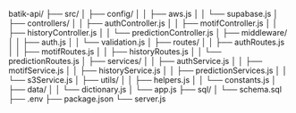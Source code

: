 batik-api/
├── src/
│   ├── config/
│   │   ├── aws.js
│   │   └── supabase.js
│   ├── controllers/
│   │   ├── authController.js
│   │   ├── motifController.js
│   │   ├── historyController.js
│   │   └── predictionController.js
│   ├── middleware/
│   │   ├── auth.js
│   │   └── validation.js
│   ├── routes/
│   │   ├── authRoutes.js
│   │   ├── motifRoutes.js
│   │   ├── historyRoutes.js
│   │   └── predictionRoutes.js
│   ├── services/
│   │   ├── authService.js
│   │   ├── motifService.js 
│   │   ├── historyService.js
│   │   ├── predictionServices.js
│   │   └── s3Service.js
│   ├── utils/
│   │   ├── helpers.js
│   │   └── constants.js 
│   ├── data/
│   │   └── dictionary.js
│   └── app.js
├── sql/
│   └── schema.sql
├── .env
├── package.json
└── server.js 